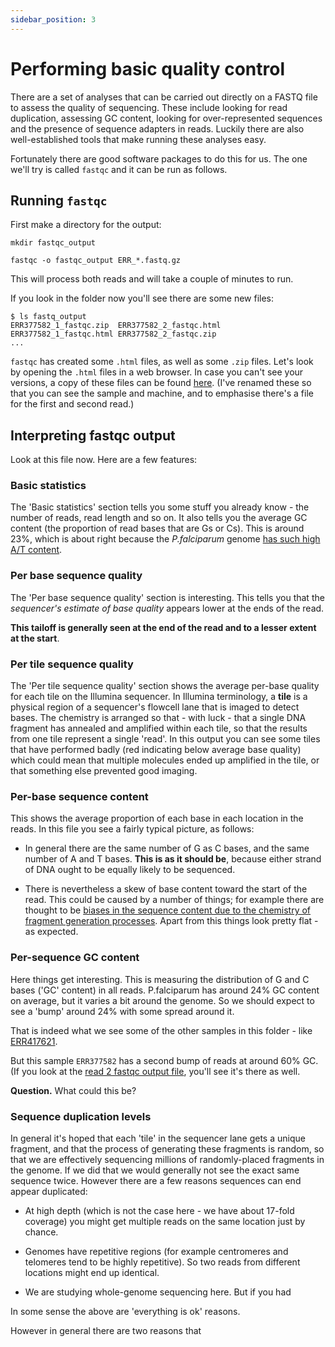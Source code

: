```yaml
---
sidebar_position: 3
---
```


# Performing basic quality control

There are a set of analyses that can be carried out directly on a FASTQ file to assess the quality
of sequencing. These include looking for read duplication, assessing GC content, looking for
over-represented sequences and the presence of sequence adapters in reads. Luckily there are
also well-established tools that make running these analyses easy.

Fortunately there are good software packages to do this for us. The one we'll try is called
`fastqc` and it can be run as follows.

## Running `fastqc`

  First make a directory for the output:
```
mkdir fastqc_output
```

```
fastqc -o fastqc_output ERR_*.fastq.gz
```

This will process both reads and will take a couple of minutes to run.

If you look in the folder now you'll see there are some new files:
```
$ ls fastq_output
ERR377582_1_fastqc.zip	ERR377582_2_fastqc.html
ERR377582_1_fastqc.html	ERR377582_2_fastqc.zip
...
```

`fastqc` has created some `.html` files, as well as some `.zip` files. Let's look by opening the
`.html` files in a web browser.  In case you can't see your versions, a copy of these files can be found
[here](https://www.well.ox.ac.uk/~gav/projects/oxford_statgen_summer_school/ngs/qc/fastqc/malaria/).  (I've
renamed these so that you can see the sample and machine, and to emphasise there's a file for the first and second read.)

## Interpreting fastqc output

Look at this file now.  Here are a few features:

### Basic statistics

The 'Basic statistics' section tells you some stuff you already know - the number of reads, read
length and so on. It also tells you the average GC content (the proportion of read bases that are
Gs or Cs). This is around 23%, which is about right because the *P.falciparum* genome [has such
high A/T content](https://doi.org/10.1038/nature01097).

### Per base sequence quality

The 'Per base sequence quality' section is interesting. This tells you that the *sequencer's
estimate of base quality* appears lower at the ends of the read. 

**This tailoff is generally seen at the end of the read and to a lesser extent at the start**.

### Per tile sequence quality

The 'Per tile sequence quality' section shows the average per-base quality for each tile on the Illumina
sequencer. In Illumina terminology, a **tile** is a physical region of a sequencer's flowcell lane
that is imaged to detect bases. The chemistry is arranged so that - with luck - that a single DNA
fragment has annealed and amplified within each tile, so that the results from one tile represent a
single 'read'. In this output you can see some tiles that have performed badly (red indicating
below average base quality) which could mean that multiple molecules ended up amplified in the
tile, or that something else prevented good imaging.

### Per-base sequence content

This shows the average proportion of each base in each location in the reads. In this file you see
a fairly typical picture, as follows:

* In general there are the same number of G as C bases, and the same number of A and T bases.
  **This is as it should be**, because either strand of DNA ought to be equally likely to be
  sequenced.
  
* There is nevertheless a skew of base content toward the start of the read. This could be caused
  by a number of things; for example there are thought to be [biases in the sequence content due to
  the chemistry of fragment generation processes](https://doi.org/10.1186/s12859-016-0976-y). Apart
  from this things look pretty flat - as expected.
  
### Per-sequence GC content

Here things get interesting. This is measuring the distribution of G and C bases ('GC' content) in
all reads. P.falciparum has around 24% GC content on average, but it varies a bit around the
genome. So we should expect to see a 'bump' around 24% with some spread around it.

That is indeed what we see some of the other samples in this folder -
like [ERR417621](https://www.well.ox.ac.uk/~gav/projects/oxford_statgen_summer_school/ngs/qc/fastqc/malaria/ERR417621_Illumina-HiSeq_read1_fastqc.html).

But this sample `ERR377582` has a second bump of reads at around 60% GC. (If you look at the [read 2
fastqc output file](https://www.well.ox.ac.uk/~gav/projects/oxford_statgen_summer_school/ngs/qc/fastqc/malaria/ERR377582_Illumina-HiSeq_read2_fastqc.html), you'll see it's there as well.

**Question.** What could this be?

### Sequence duplication levels

In general it's hoped that each 'tile' in the sequencer lane gets a unique fragment, and that the
process of generating these fragments is random, so that we are effectively sequencing millions of
randomly-placed fragments in the genome. If we did that we would generally not see the exact same
sequence twice. However there are a few reasons sequences can end appear duplicated:

* At high depth (which is not the case here - we have about 17-fold coverage) you might get
  multiple reads on the same location just by chance.

* Genomes have repetitive regions (for example centromeres and telomeres tend to be highly
  repetitive). So two reads from different locations might end up identical.

* We are studying whole-genome sequencing here.  But if you had 

In some sense the above are 'everything is ok' reasons.

However in general there are two reasons that 






